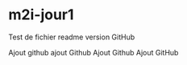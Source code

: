 # m2i-jour1

Test de fichier readme version GitHub




Ajout github
ajout Github
Ajout Github
Ajout GitHub
